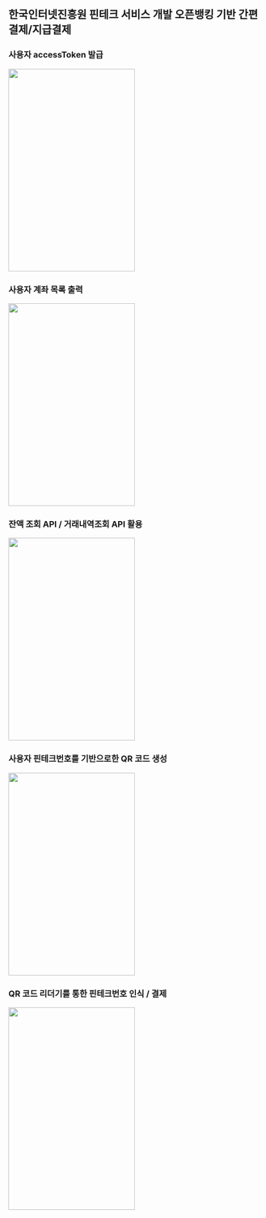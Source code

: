 ## 한국인터넷진흥원 핀테크 서비스 개발 오픈뱅킹 기반 간편결제/지급결제


<h3>사용자 accessToken 발급</h3>
<image src="https://github.com/kjungw1025/KISA-Fintech/assets/120318020/a6d63218-22d6-4ef5-8074-4867bc81ac8e" width="250" height="400"></image>

<h3>사용자 계좌 목록 출력</h3>
<image src="https://github.com/kjungw1025/KISA-Fintech/assets/120318020/f0ffc96d-d14b-42dc-92dd-3638133fee15" width="250" height="400"></image>

<h3>잔액 조회 API / 거래내역조회 API 활용</h3>
<image src="https://github.com/kjungw1025/KISA-Fintech/assets/120318020/9e2ce037-61c9-4563-b9ea-312023dd52f7" width="250" height="400"></image>

<h3>사용자 핀테크번호를 기반으로한 QR 코드 생성</h3>
<image src="https://github.com/kjungw1025/KISA-Fintech/assets/120318020/4759d99f-d64f-48c3-8503-d254a05f7155" width="250" height="400"></image>

<h3>QR 코드 리더기를 통한 핀테크번호 인식 / 결제</h3>
<image src="https://github.com/kjungw1025/KISA-Fintech/assets/120318020/aa0eaa7c-3bf0-4250-b709-66fb7cd99191" width="250" height="400"></image>
